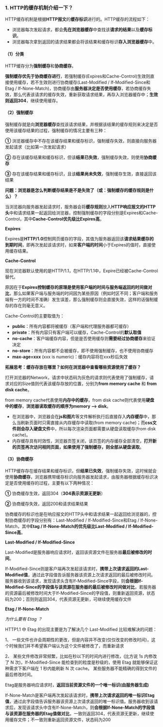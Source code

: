 ### 1. HTTP的缓存机制介绍一下？
HTTP缓存机制是根据**HTTP报文**的**缓存标识**进行的。HTTP缓存的流程如下：

- 浏览器每次发起请求，都会**先在浏览器缓存**中查找该**请求的结果**以及**缓存标识**。
- 浏览器每次拿到返回的请求结果都会将该结果和缓存标识**存入浏览器缓存**中。

#### （1）分类
HTTP缓存分为**强制缓存**和**协商缓存**。

**强制缓存优先于协商缓存进行**，若强制缓存(Expires和Cache-Control)生效则直接使用缓存，若不生效则进行协商缓存(Last-Modified / If-Modified-Since和Etag / If-None-Match)，协商缓存由**服务器决定是否使用缓存**，若协商缓存失效，那么代表该请求的缓存失效，重新获取请求结果，再存入浏览器缓存中；**生效则返回304**，继续使用缓存。

#### （2）强制缓存
强制缓存就是向**浏览器缓存**查找该请求结果，并根据该结果的缓存规则来决定是否使用该缓存结果的过程，强制缓存的情况主要有三种：

**①** 浏览器缓存中不存在该缓存结果和缓存标识，强制缓存失效，则直接向服务器发起请求（比如第一次发起请求）

**②** 存在该缓存结果和缓存标识，但该**结果已失效**，强制缓存失效，则使用**协商缓存**

**③** 存在该缓存结果和缓存标识，且该**结果尚未失效**，强制缓存生效，直接返回该结果

**问题：浏览器是怎么判断缓存结果是不是失效了（或：强制缓存的缓存规则是什么）？**

当浏览器向服务器发起请求时，服务器会将**缓存规则**放入**HTTP响应报文的HTTP头**中和请求结果一起返回给浏览器，控制强制缓存的字段分别是Expires和Cache-Control，其中**Cache-Control优先级比Expires高**。

**Expires**

Expires是**HTTP/1.0**控制网页缓存的字段，其值为服务器返回该**请求结果缓存的到期时间**，即再次发起该请求时，如果**客户端的时间**小于Expires的值时，直接使用缓存结果。

**Cache-Control**

现在浏览器默认使用的是HTTP/1.1，在HTTP/1.1中，Expire已经被Cache-Control替代。

原因在于**Expires控制缓存的原理是使用客户端的时间与服务端返回的时间做对比**，那么如果客户端与服务端的时间因为某些原因（例如时区不同；客户端和服务端有一方的时间不准确）发生误差，那么强制缓存则会直接失效，这样的话强制缓存的存在则毫无意义。

Cache-Control的主要取值为：

- **public**：所有内容都将被缓存（客户端和代理服务器都可缓存）
- **private**：所有内容只有客户端可以缓存，Cache-Control的**默认取值**
- **no-cache**：客户端缓存内容，但是是否使用缓存则**需要经过协商缓存**来验证决定
- **no-store**：所有内容都不会被缓存，即不使用强制缓存，也不使用协商缓存
- **max-age=xxx** (xxx is numeric)：缓存内容将在xxx秒后失效

**拓展思考：缓存存放在哪里？如何在浏览器中查看哪些资源使用了缓存？**

打开浏览器的Network，请求中状态码为灰色的请求则代表使用了强制缓存，请求对应的Size值则代表该缓存存放的位置，分别为**from memory cache** 和 **from disk cache**。

from memory cache代表使用**内存中的缓存**，from disk cache则代表使用**硬盘中的缓存**，**浏览器读取缓存的顺序为memory –> disk**。

- 在浏览器中，浏览器会在**js和图片**等文件解析执行后直接存入**内存缓存**中，那么当刷新页面时只需直接从内存缓存中读取(from memory cache)；而**css文件则会存入硬盘文件**中，所以每次渲染页面都需要从硬盘读取缓存(from disk cache)。
- 内存缓存具有时效性，浏览器页签关闭，该页签的内存缓存全部清空，**打开新的页签再次访问相同页面，如果使用了强制缓存，则全部从硬盘读取**。

#### （3）协商缓存
HTTP缓存存在缓存结果和缓存标识，但**结果已失效**，强制缓存失效，这时候就会使用**协商缓存**，浏览器携带缓存标识向服务器发起请求，由服务器根据缓存标识决定是否使用缓存的过程，主要有以下两种情况：

**①** 协商缓存生效，返回304（**304表示资源无更新**）

**②** 协商缓存失效，返回200和请求结果结果

协商缓存的标识也是在响应报文的HTTP头中和请求结果一起返回给浏览器的，控制协商缓存的字段分别有：Last-Modified / If-Modified-Since和Etag / If-None-Match，其中**Etag / If-None-Match的优先级比Last-Modified / If-Modified-Since高**。

**Last-Modified / If-Modified-Since**

Last-Modified是服务器响应请求时，返回该资源文件在服务器**最后被修改的时间**。

If-Modified-Since则是客户端再次发起该请求时，**携带上次请求返回的Last-Modified值**，通过此字段值告诉服务器该资源上次请求返回的最后被修改时间。服务器收到该请求，发现请求头含有If-Modified-Since字段，则**会根据If-Modified-Since的字段值与该资源在服务器的最后被修改时间做对比**，若服务器的资源最后被修改时间大于If-Modified-Since的字段值，则重新返回资源，状态码为200；否则则返回304，代表资源无更新，可继续使用缓存文件

**Etag / If-None-Match**

*为什么要有 Etag ？*

HTTP1.1 中 Etag 的出现主要是为了解决几个 Last-Modified 比较难解决的问题： 

1、 一些文件也许会周期性的更改，但是内容并不改变(仅仅改变的修改时间)，这个时候我们并不希望客户端认为这个文件被修改了，而重新请求 

2、 某些文件修改非常频繁，比如在秒以下的时间内进行修改，(比方说 1s 内修改了 N 次)，If-Modified-Since 能检查到的粒度是秒级的，使用 Etag 就能够保证这种需求下客户端在 1 秒内能刷新 N 次 cache。 某些服务器不能精确的得到文件的最后修改时间。

Etag是服务器响应请求时，**返回当前资源文件的一个唯一标识(由服务器生成)**

If-None-Match是客户端再次发起该请求时，**携带上次请求返回的唯一标识Etag值**，通过此字段值告诉服务器该资源上次请求返回的唯一标识值。服务器收到该请求后，发现该请求头中含有If-None-Match，则**会根据If-None-Match的字段值与该资源在服务器的Etag值做对比**，一致则返回304，代表资源无更新，继续使用缓存文件；不一致则重新返回资源文件，状态码为200




